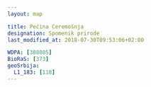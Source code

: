 ```yaml
---
layout: map

title: Pećina Ceremošnja
designation: Spomenik prirode
last_modified_at: 2018-07-30T09:53:06+02:00

WDPA: [388805]
BioRaS: [373]
geoSrbija:
  L1_183: [118]
---
```

